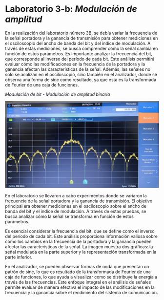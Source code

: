 # Laboratorio 3-b: *Modulación de amplitud*

En la realización del laboratorio número 3B, se debía variar la frecuencia de la señal portadora y la ganancia de transmisión para obtener mediciones en el osciloscopio del ancho de banda del bit y del índice de modulación. A través de estas mediciones, se busca comprender cómo la señal cambia en función de estos parámetros. Es importante analizar la frecuencia del bit, que corresponde al inverso del período de cada bit. Este análisis permitirá evaluar cómo las modificaciones en la frecuencia de la portadora y la ganancia afectan las características de la señal. Además, las señales no solo se analizan en el osciloscopio, sino también en el analizador, donde se observa una forma de sinc como resultado, ya que esta es la transformada de Fourier de una caja de funciones.
 
 *Modulación de bit - Modulación de amplitud binaria*

 ![WhatsApp Image 2024-11-01 at 9.16.58 PM.jpeg](https://github.com/carlosandres2002/GNURADIO_LABCOMUIS_2024_2_E1B_G3/blob/main/Laboratorio%203/B/WhatsApp%20Image%202024-11-01%20at%209.16.58%20PM.jpeg)

En el laboratorio se llevaron a cabo experimentos donde se variaron la frecuencia de la señal portadora y la ganancia de transmisión. El objetivo principal era obtener mediciones en el osciloscopio sobre el ancho de banda del bit y el índice de modulación. A través de estas pruebas, se busca analizar cómo la señal se transforma en función de estos parámetros.

Es esencial considerar la frecuencia del bit, que se define como el inverso del período de cada bit. Este análisis proporciona información valiosa sobre cómo los cambios en la frecuencia de la portadora y la ganancia pueden afectar las características de la señal. La imagen muestra dos gráficas: la señal modulada en la parte superior y la representación transformada en la parte inferior.

En el analizador, se pueden observar formas de onda que presentan un patrón de sinc, lo que es resultado de la transformada de Fourier de una caja de funciones, lo que ayuda a visualizar como se distribuye la energía a través de las frecuencias. Este enfoque integral en el análisis de señales permite evaluar de manera efectiva el impacto de las modificaciones en la frecuencia y la ganancia sobre el rendimiento del sistema de comunicación.

